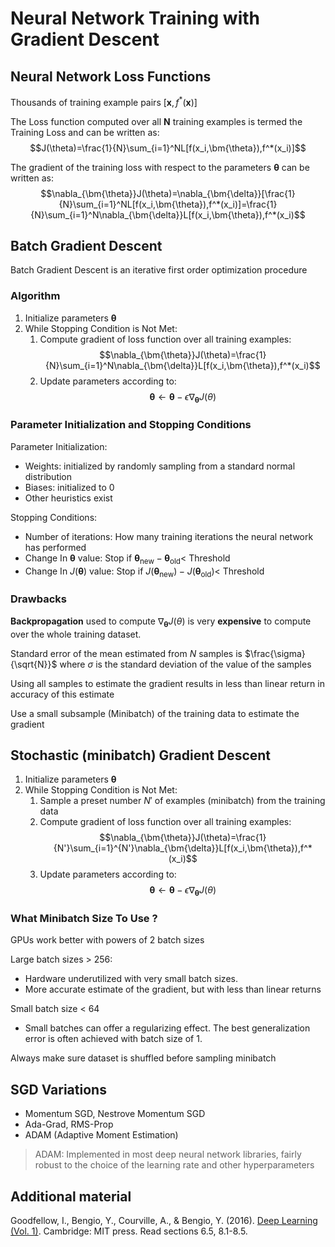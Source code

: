 # Neural Network Training with Gradient Descent

## Neural Network Loss Functions

Thousands of training example pairs $[\bm{x},f^*(\bm{x})]$

The Loss function computed over all $\bm{N}$ training examples is termed the Training Loss and can be written as: $$J(\theta)=\frac{1}{N}\sum_{i=1}^NL[f(x_i,\bm{\theta}),f^*(x_i)]$$

The gradient of the training loss with respect to the parameters $\bm{\theta}$ can be written as:
$$\nabla_{\bm{\theta}}J(\theta)=\nabla_{\bm{\delta}}[\frac{1}{N}\sum_{i=1}^NL[f(x_i,\bm{\theta}),f^*(x_i)]=\frac{1}{N}\sum_{i=1}^N\nabla_{\bm{\delta}}L[f(x_i,\bm{\theta}),f^*(x_i)$$

## Batch Gradient Descent

Batch Gradient Descent is an iterative first order optimization procedure

### Algorithm

1. Initialize parameters $\bm{\theta}$
2. While Stopping Condition is Not Met:
   1. Compute gradient of loss function over all training examples:$$\nabla_{\bm{\theta}}J(\theta)=\frac{1}{N}\sum_{i=1}^N\nabla_{\bm{\delta}}L[f(x_i,\bm{\theta}),f^*(x_i)$$
   2. Update parameters according to: $$\bm{\theta}\leftarrow\bm{\theta}-\epsilon\nabla_{\bm{\theta}}J(\theta)$$

### Parameter Initialization and Stopping Conditions

Parameter Initialization:

* Weights: initialized by randomly sampling from a standard normal distribution
* Biases: initialized to 0
* Other heuristics exist

Stopping Conditions:

* Number of iterations: How many training iterations the neural network has performed
* Change In $\bm{\theta}$ value: Stop if $\bm{\theta}_{\text{new}} - \bm{\theta}_{\text{old}} <$ Threshold
* Change In $J(\bm{\theta})$ value: Stop if $J(\bm{\theta}_{\text{new}}) - J(\bm{\theta}_{\text{old}}) <$ Threshold

### Drawbacks

**Backpropagation** used to compute $\nabla_{\bm{\theta}}J(\theta)$ is very **expensive** to compute over the whole training dataset.

Standard error of the mean estimated from $N$ samples is $\frac{\sigma}{\sqrt{N}}$ where $\sigma$ is the standard deviation of the value of the samples

Using all samples to estimate the gradient results in less than linear return in accuracy of this estimate

Use a small subsample (Minibatch) of the training data to estimate the gradient

## Stochastic (minibatch) Gradient Descent

1. Initialize parameters $\bm{\theta}$
2. While Stopping Condition is Not Met:
   1. Sample a preset number $N'$ of examples (minibatch) from the training data
   2. Compute gradient of loss function over all training examples:$$\nabla_{\bm{\theta}}J(\theta)=\frac{1}{N'}\sum_{i=1}^{N'}\nabla_{\bm{\delta}}L[f(x_i,\bm{\theta}),f^*(x_i)$$
   3. Update parameters according to: $$\bm{\theta}\leftarrow\bm{\theta}-\epsilon\nabla_{\bm{\theta}}J(\theta)$$

### What Minibatch Size To Use ?

GPUs work better with powers of 2 batch sizes

Large batch sizes > 256:

* Hardware underutilized with very small batch sizes.
* More accurate estimate of the gradient, but with less than linear returns

Small batch size < 64

* Small batches can offer a regularizing effect. The best
generalization error is often achieved with batch size of 1.

Always make sure dataset is shuffled before sampling
minibatch

## SGD Variations

* Momentum SGD, Nestrove Momentum SGD
* Ada-Grad, RMS-Prop
* ADAM (Adaptive Moment Estimation)

> ADAM: Implemented in most deep neural network libraries, fairly robust to the choice of the learning rate and other
hyperparameters

## Additional material

Goodfellow, I., Bengio, Y., Courville, A., & Bengio, Y. (2016). [Deep Learning (Vol. 1)](https://www.deeplearningbook.org/). Cambridge: MIT press. Read sections 6.5, 8.1-8.5.
